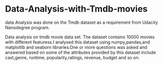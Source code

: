 # Data-Analysis-with-Tmdb-movies
data Analysis was done on the Tmdb dataset as a requirement from Udacity Nanodegree program.

Data analysis on tmdb movie data set. The dataset contains 10000 movies with different featuress.I analysed this dataset using numpy,pandas,and matplotlib and seaborn libraries.One or more questions was asked and answered based on some of the attributes provided by this dataset include cast,genre, runtime, popularity,ratings, revenue, budget and so on.
